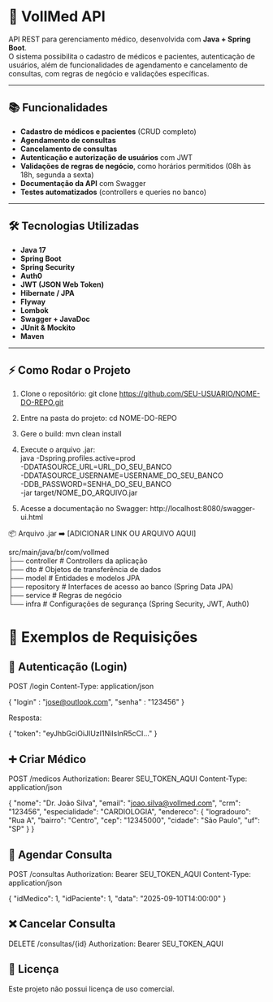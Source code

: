 # 🏥 VollMed API

API REST para gerenciamento médico, desenvolvida com **Java + Spring Boot**.  
O sistema possibilita o cadastro de médicos e pacientes, autenticação de usuários, além de funcionalidades de agendamento e cancelamento de consultas, com regras de negócio e validações específicas.  

---

## 📚 Funcionalidades

- **Cadastro de médicos e pacientes** (CRUD completo)
- **Agendamento de consultas**
- **Cancelamento de consultas**
- **Autenticação e autorização de usuários** com JWT
- **Validações de regras de negócio**, como horários permitidos (08h às 18h, segunda a sexta)
- **Documentação da API** com Swagger
- **Testes automatizados** (controllers e queries no banco)

---

## 🛠️ Tecnologias Utilizadas

- **Java 17**
- **Spring Boot**
- **Spring Security**
- **Auth0**
- **JWT (JSON Web Token)**
- **Hibernate / JPA**
- **Flyway**
- **Lombok**
- **Swagger + JavaDoc**
- **JUnit & Mockito**
- **Maven**

---

## ⚡ Como Rodar o Projeto

1. Clone o repositório:
   git clone https://github.com/SEU-USUARIO/NOME-DO-REPO.git 

2. Entre na pasta do projeto:
  cd NOME-DO-REPO

3. Gere o build:
  mvn clean install

4. Execute o arquivo .jar:  \
  java -Dspring.profiles.active=prod \
       -DDATASOURCE_URL=URL_DO_SEU_BANCO \
       -DDATASOURCE_USERNAME=USERNAME_DO_SEU_BANCO \
       -DDB_PASSWORD=SENHA_DO_SEU_BANCO \
       -jar target/NOME_DO_ARQUIVO.jar

5. Acesse a documentação no Swagger:
  http://localhost:8080/swagger-ui.html

📦 Arquivo .jar
➡️ [ADICIONAR LINK OU ARQUIVO AQUI]

src/main/java/br/com/vollmed  <br>
 ├── controller     # Controllers da aplicação <br>
 ├── dto            # Objetos de transferência de dados <br>
 ├── model          # Entidades e modelos JPA <br>
 ├── repository     # Interfaces de acesso ao banco (Spring Data JPA) <br>
 ├── service        # Regras de negócio <br>
 └── infra          # Configurações de segurança (Spring Security, JWT, Auth0) <br>

 # 📡 Exemplos de Requisições
## 🔑 Autenticação (Login)
  POST /login
  Content-Type: application/json
  
 {
    "login" : "jose@outlook.com",
    "senha" : "123456"
 }
  
  
  Resposta:
  
  {
    "token": "eyJhbGciOiJIUzI1NiIsInR5cCI..."
  }

## ➕ Criar Médico
  POST /medicos
  Authorization: Bearer SEU_TOKEN_AQUI
  Content-Type: application/json
  
  {
    "nome": "Dr. João Silva",
    "email": "joao.silva@vollmed.com",
    "crm": "123456",
    "especialidade": "CARDIOLOGIA",
    "endereco": {
      "logradouro": "Rua A",
      "bairro": "Centro",
      "cep": "12345000",
      "cidade": "São Paulo",
      "uf": "SP"
    }
  }

## 📅 Agendar Consulta
  POST /consultas
  Authorization: Bearer SEU_TOKEN_AQUI
  Content-Type: application/json
  
  {
    "idMedico": 1,
    "idPaciente": 1,
    "data": "2025-09-10T14:00:00"
  }

## ❌ Cancelar Consulta
  DELETE /consultas/{id}
  Authorization: Bearer SEU_TOKEN_AQUI

## 📌 Licença

Este projeto não possui licença de uso comercial.

